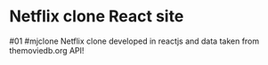 # Netflix clone React site
#01 #mjclone Netflix clone developed in reactjs and data taken from themoviedb.org API!
